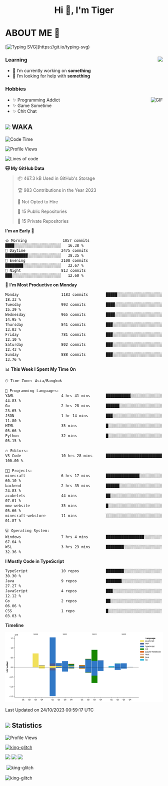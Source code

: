 <h1 align="center">Hi 👋, I'm Tiger</h1>




# ABOUT ME 💬

[![Typing SVG](https://readme-typing-svg.herokuapp.com?color=22F771&vCenter=true&lines=A+perssionate+developer+from+nowhere.)](https://git.io/typing-svg)

<div>
 <img align="right" src="https://spotify-github-profile.vercel.app/api/view?uid=12129734423&cover_image=false&theme=default&bar_color=22d016&bar_color_cover=true" />
 <h3>Learning</h3>
 
 <ul>
  <li>🔭 I’m currently working on <b>something</b></li>
  <li>🤝 I’m looking for help with <b>something</b></li>
 </ul>
 
</div>
<div>
 <h3>Hobbies</h3>
 <img align="right" height="475px"  alt="GIF" src="https://i.pinimg.com/originals/1f/b7/db/1fb7dbee557e5ed509f7517da8a84d58.gif" />
 <ul>
  <li>✨ Programming Addict</li>
  <li>✨ Game Sometime</li>
  <li>✨ Chit Chat</li>
 </ul>
 
</div>



## <img height="40" src="https://raw.githubusercontent.com/innng/innng/master/assets/kyubey.gif"/> WAKA

<!--START_SECTION:waka-->
![Code Time](http://img.shields.io/badge/Code%20Time-1%2C618%20hrs%201%20min-blue)

![Profile Views](http://img.shields.io/badge/Profile%20Views-7-blue)

![Lines of code](https://img.shields.io/badge/From%20Hello%20World%20I%27ve%20Written-5.3%20million%20lines%20of%20code-blue)

**🐱 My GitHub Data** 

> 📦 467.3 kB Used in GitHub's Storage 
 > 
> 🏆 983 Contributions in the Year 2023
 > 
> 🚫 Not Opted to Hire
 > 
> 📜 15 Public Repositories 
 > 
> 🔑 15 Private Repositories 
 > 
**I'm an Early 🐤** 

```text
🌞 Morning                1057 commits        ████░░░░░░░░░░░░░░░░░░░░░   16.38 % 
🌆 Daytime                2475 commits        ██████████░░░░░░░░░░░░░░░   38.35 % 
🌃 Evening                2108 commits        ████████░░░░░░░░░░░░░░░░░   32.67 % 
🌙 Night                  813 commits         ███░░░░░░░░░░░░░░░░░░░░░░   12.60 % 
```
📅 **I'm Most Productive on Monday** 

```text
Monday                   1183 commits        █████░░░░░░░░░░░░░░░░░░░░   18.33 % 
Tuesday                  993 commits         ████░░░░░░░░░░░░░░░░░░░░░   15.39 % 
Wednesday                965 commits         ████░░░░░░░░░░░░░░░░░░░░░   14.95 % 
Thursday                 841 commits         ███░░░░░░░░░░░░░░░░░░░░░░   13.03 % 
Friday                   781 commits         ███░░░░░░░░░░░░░░░░░░░░░░   12.10 % 
Saturday                 802 commits         ███░░░░░░░░░░░░░░░░░░░░░░   12.43 % 
Sunday                   888 commits         ███░░░░░░░░░░░░░░░░░░░░░░   13.76 % 
```


📊 **This Week I Spent My Time On** 

```text
🕑︎ Time Zone: Asia/Bangkok

💬 Programming Languages: 
YAML                     4 hrs 41 mins       ███████████░░░░░░░░░░░░░░   44.83 % 
Go                       2 hrs 28 mins       ██████░░░░░░░░░░░░░░░░░░░   23.65 % 
JSON                     1 hr 14 mins        ███░░░░░░░░░░░░░░░░░░░░░░   11.80 % 
HTML                     35 mins             █░░░░░░░░░░░░░░░░░░░░░░░░   05.66 % 
Python                   32 mins             █░░░░░░░░░░░░░░░░░░░░░░░░   05.15 % 

🔥 Editors: 
VS Code                  10 hrs 28 mins      █████████████████████████   100.00 % 

🐱‍💻 Projects: 
minecraft                6 hrs 17 mins       ███████████████░░░░░░░░░░   60.10 % 
backend                  2 hrs 35 mins       ██████░░░░░░░░░░░░░░░░░░░   24.83 % 
acubelets                44 mins             ██░░░░░░░░░░░░░░░░░░░░░░░   07.01 % 
mmv-website              35 mins             █░░░░░░░░░░░░░░░░░░░░░░░░   05.66 % 
minecraft-webstore       11 mins             ░░░░░░░░░░░░░░░░░░░░░░░░░   01.87 % 

💻 Operating System: 
Windows                  7 hrs 4 mins        █████████████████░░░░░░░░   67.64 % 
WSL                      3 hrs 23 mins       ████████░░░░░░░░░░░░░░░░░   32.36 % 
```

**I Mostly Code in TypeScript** 

```text
TypeScript               10 repos            ████████░░░░░░░░░░░░░░░░░   30.30 % 
Java                     9 repos             ███████░░░░░░░░░░░░░░░░░░   27.27 % 
JavaScript               4 repos             ███░░░░░░░░░░░░░░░░░░░░░░   12.12 % 
Go                       2 repos             ██░░░░░░░░░░░░░░░░░░░░░░░   06.06 % 
CSS                      1 repo              █░░░░░░░░░░░░░░░░░░░░░░░░   03.03 % 
```



**Timeline**

![Lines of Code chart](https://raw.githubusercontent.com/king-glitch/king-glitch/main/assets/bar_graph.png)


 Last Updated on 24/10/2023 00:59:17 UTC
<!--END_SECTION:waka-->
## <img height="40" src="https://raw.githubusercontent.com/innng/innng/master/assets/kyubey.gif"/> Statistics
![Profile Views](https://komarev.com/ghpvc/?username=king-glitch)  

<p align="left"> 
 <a href="https://github.com/ryo-ma/github-profile-trophy">
  <img src="https://github-profile-trophy.vercel.app/?username=king-glitch&theme=dracula" alt="king-glitch" />
 </a> </p>

![](https://github-profile-summary-cards.vercel.app/api/cards/profile-details?username=king-glitch&theme=dracula)
![](https://github-profile-summary-cards.vercel.app/api/cards/stats?username=king-glitch&theme=dracula) 
![](https://github-profile-summary-cards.vercel.app/api/cards/productive-time?username=king-glitch&theme=dracula)


<p>&nbsp;<img align="center" src="https://github-readme-stats.vercel.app/api?username=king-glitch&theme=dracula" alt="king-glitch" /></p>

<p><img align="center" src="https://github-readme-streak-stats.herokuapp.com/?user=king-glitch&theme=dracula" alt="king-glitch" /></p>
